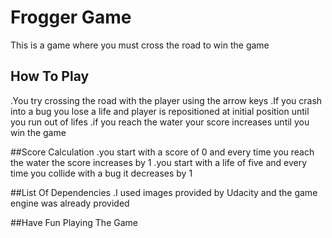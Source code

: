 # Frogger Game
This is a game where you must cross the road to win the game

## How To Play
.You try crossing the road with the player using the arrow keys
.If you crash into a bug you lose a life and player is repositioned at initial position
until you run out of lifes
.if you reach the water your score increases until you win the game

##Score Calculation
.you start with a score of 0 and every time you reach the water the score increases by 1
.you start with a life of five and every time you collide with a bug it decreases by 1

##List Of Dependencies
.I used images provided by Udacity and the game engine was already provided

##Have Fun Playing The Game 
